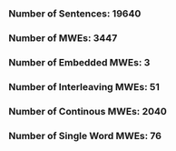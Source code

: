 ### Number of Sentences: 19640
### Number of MWEs: 3447

### Number of Embedded MWEs: 3

### Number of Interleaving MWEs: 51

### Number of Continous MWEs: 2040

### Number of Single Word MWEs: 76
